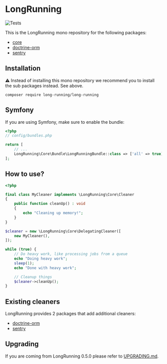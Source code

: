 # LongRunning

![Tests](https://github.com/LongRunning/LongRunning/workflows/Tests/badge.svg?branch=main)

This is the LongRunning mono repository for the following packages:

* [core](https://github.com/LongRunning/core)
* [doctrine-orm](https://github.com/LongRunning/doctrine-orm)
* [sentry](https://github.com/LongRunning/sentry)

## Installation

:warning: Instead of installing this mono repository we recommend you to install the sub packages instead. See above.

```
composer require long-running/long-running
```

## Symfony

If you are using Symfony, make sure to enable the bundle:
```php
<?php
// config/bundles.php

return [
    // ...
    LongRunning\Core\Bundle\LongRunningBundle::class => ['all' => true],
];
```

## How to use?

```php
<?php

final class MyCleaner implements \LongRunning\Core\Cleaner
{
    public function cleanUp() : void
    {
        echo "Cleaning up memory!";
    }
}

$cleaner = new \LongRunning\Core\DelegatingCleaner([
    new MyCleaner(),
]);

while (true) {
    // Do heavy work, like processing jobs from a queue
    echo "Doing heavy work";
    sleep(1);
    echo "Done with heavy work";

    // Cleanup things
    $cleaner->cleanUp();
}
```

## Existing cleaners

LongRunning provides 2 packages that add additional cleaners:

* [doctrine-orm](https://github.com/LongRunning/doctrine-orm)
* [sentry](https://github.com/LongRunning/sentry)


## Upgrading

If you are coming from LongRunning 0.5.0 please refer to [UPGRADING.md](UPGRADING.md).
